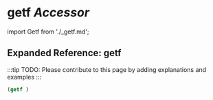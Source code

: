 # **getf** *Accessor*

import Getf from './_getf.md';

<Getf />

## Expanded Reference: getf

:::tip
TODO: Please contribute to this page by adding explanations and examples
:::

```lisp
(getf )
```
